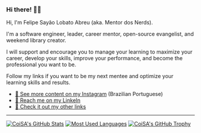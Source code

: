 ### Hi there! 👋🏻

Hi, I'm Felipe Sayão Lobato Abreu (aka. Mentor dos Nerds).

I'm a software engineer, leader, career mentor, open-source evangelist, and weekend library creator.

I will support and encourage you to manage your learning to maximize your career, develop your skills, improve your performance, and become the professional you want to be.

Follow my links if you want to be my next mentee and optimize your learning skills and results.

- [📸 See more content on my Instagram](http://mentor.dev.br/insta) (Brazilian Portuguese)
- [💼 Reach me on my LinkeIn](http://mentor.dev.br/linkedin)
- [📲 Check it out my other links](http://mentor.dev.br/links)
___
[![CoiSA's GitHub Stats](https://github-readme-stats.vercel.app/api?username=coisa&hide=contribs&line_height=24&custom_title=CoiSA's%20GitHub%20Stats&count_private=true&include_all_commits=true&show_icons=true&theme=nord)](https://github.com/coisa)
[![Most Used Languages](https://github-readme-stats.vercel.app/api/top-langs/?username=coisa&layout=compact&theme=nord)](https://github.com/coisa)
[![CoiSA's GitHub Trophy](https://github-profile-trophy.vercel.app/?username=coisa&margin-w=5&theme=nord&column=8&no-frame=true)](https://github.com/coisa)
